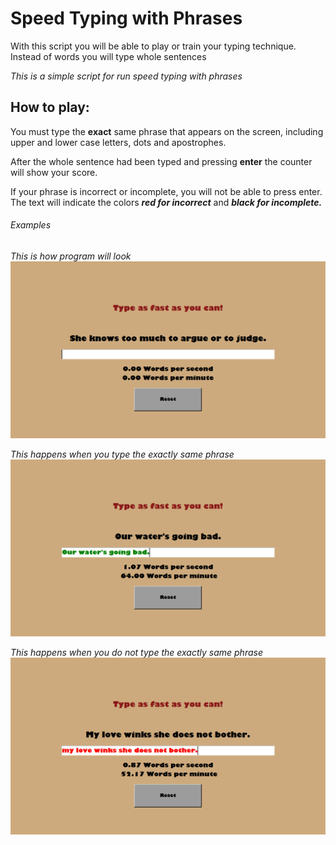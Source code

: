 # **Speed Typing with Phrases**

With this script you will be able to play or train your typing technique. Instead of words you will type whole sentences

*This is a simple script for run speed typing with phrases*

## **How to play:**

You must type the **exact** same phrase that appears on the screen, including upper and lower case letters, dots and apostrophes.

After the whole sentence had been typed and pressing **enter** the counter will show your score.

If your phrase is incorrect or incomplete, you will not be able to press enter. The text will indicate the colors ***red for incorrect*** and ***black for incomplete.***

###### *Examples*

*This is how program will look*
![Example_1](.\\images\\example1.png)

*This happens when you type the exactly same phrase*
![Example_2](.\\images\\example2.png)

*This happens when you do not type the exactly same phrase*
![Example_3](.\\images\\example3.png)



